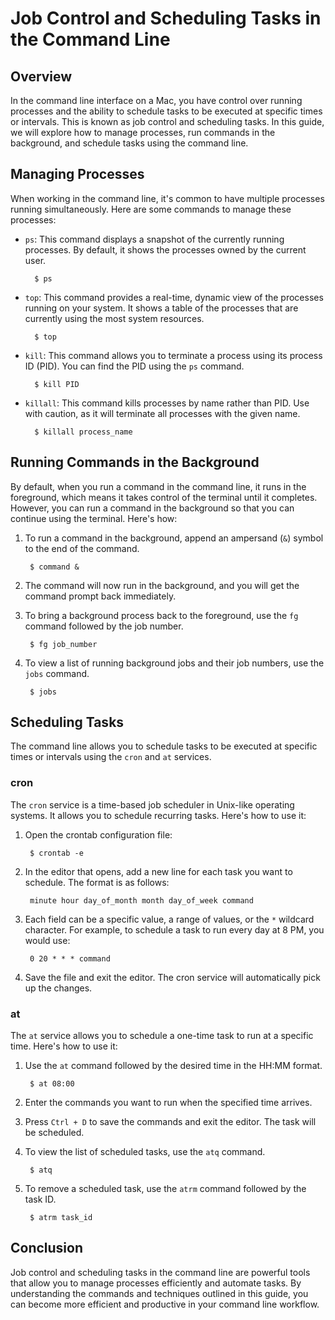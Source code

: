 # Job Control and Scheduling Tasks in the Command Line

## Overview
In the command line interface on a Mac, you have control over running processes and the ability to schedule tasks to be executed at specific times or intervals. This is known as job control and scheduling tasks. In this guide, we will explore how to manage processes, run commands in the background, and schedule tasks using the command line.

## Managing Processes
When working in the command line, it's common to have multiple processes running simultaneously. Here are some commands to manage these processes:

- `ps`: This command displays a snapshot of the currently running processes. By default, it shows the processes owned by the current user.

        $ ps

- `top`: This command provides a real-time, dynamic view of the processes running on your system. It shows a table of the processes that are currently using the most system resources.

        $ top

- `kill`: This command allows you to terminate a process using its process ID (PID). You can find the PID using the `ps` command.

        $ kill PID

- `killall`: This command kills processes by name rather than PID. Use with caution, as it will terminate all processes with the given name.

        $ killall process_name

## Running Commands in the Background
By default, when you run a command in the command line, it runs in the foreground, which means it takes control of the terminal until it completes. However, you can run a command in the background so that you can continue using the terminal. Here's how:

1. To run a command in the background, append an ampersand (`&`) symbol to the end of the command.

        $ command &

2. The command will now run in the background, and you will get the command prompt back immediately.

3. To bring a background process back to the foreground, use the `fg` command followed by the job number.

        $ fg job_number

4. To view a list of running background jobs and their job numbers, use the `jobs` command.

        $ jobs

## Scheduling Tasks
The command line allows you to schedule tasks to be executed at specific times or intervals using the `cron` and `at` services.

### cron
The `cron` service is a time-based job scheduler in Unix-like operating systems. It allows you to schedule recurring tasks. Here's how to use it:

1. Open the crontab configuration file:

        $ crontab -e

2. In the editor that opens, add a new line for each task you want to schedule. The format is as follows:

        minute hour day_of_month month day_of_week command

3. Each field can be a specific value, a range of values, or the `*` wildcard character. For example, to schedule a task to run every day at 8 PM, you would use:

        0 20 * * * command

4. Save the file and exit the editor. The cron service will automatically pick up the changes.

### at
The `at` service allows you to schedule a one-time task to run at a specific time. Here's how to use it:

1. Use the `at` command followed by the desired time in the HH:MM format.

        $ at 08:00

2. Enter the commands you want to run when the specified time arrives.

3. Press `Ctrl + D` to save the commands and exit the editor. The task will be scheduled.

4. To view the list of scheduled tasks, use the `atq` command.

        $ atq

5. To remove a scheduled task, use the `atrm` command followed by the task ID.

        $ atrm task_id

## Conclusion
Job control and scheduling tasks in the command line are powerful tools that allow you to manage processes efficiently and automate tasks. By understanding the commands and techniques outlined in this guide, you can become more efficient and productive in your command line workflow.